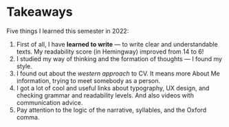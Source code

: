 # Takeaways

Five things I learned this semester in 2022:

1. First of all, I have __learned to write__ — to write clear and understandable texts. My readability score (in Hemingway) improved from 14 to 6!
2. I studied my way of thinking and the formation of thoughts — I found my style.
3. I found out about the _western approach_ to CV. It means more About Me information, trying to meet somebody as a person.
4. I got a lot of cool and useful links about typography, UX design, and checking grammar and readability levels. And also videos with communication advice.
5. Pay attention to the logic of the narrative, syllables, and the Oxford comma.
